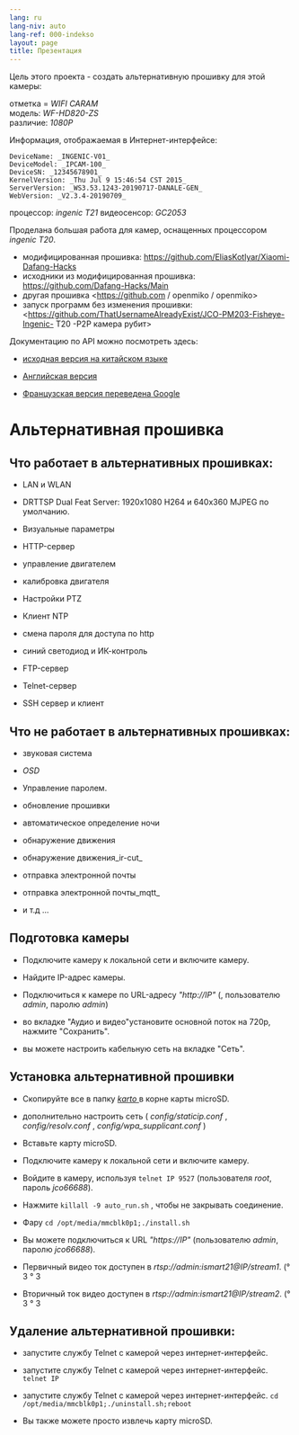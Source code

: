 ```yaml
---
lang: ru
lang-niv: auto
lang-ref: 000-indekso
layout: page
title: Презентация
---
```


Цель этого проекта - создать альтернативную прошивку для этой камеры:

отметка = _WIFI CARAM_  
модель: _WF-HD820-ZS_  
различие: _1080P_

Информация, отображаемая в Интернет-интерфейсе:
```
DeviceName: _INGENIC-V01_
DeviceModel: _IPCAM-100_
DeviceSN: _12345678901_
KernelVersion: _Thu Jul 9 15:46:54 CST 2015_
ServerVersion: _WS3.53.1243-20190717-DANALE-GEN_
WebVersion: _V2.3.4-20190709_
```

процессор: _ingenic T21_
видеосенсор: _GC2053_

Проделана большая работа для камер, оснащенных процессором _ingenic T20_.
* модифицированная прошивка: <https://github.com/EliasKotlyar/Xiaomi-Dafang-Hacks>
* исходники из модифицированная прошивка: <https://github.com/Dafang-Hacks/Main>
* другая прошивка <https://github.com / openmiko / openmiko>
* запуск программ без изменения прошивки: <https://github.com/ThatUsernameAlreadyExist/JCO-PM203-Fisheye-Ingenic- T20 -P2P камера рубит>

Документацию по API можно посмотреть здесь:  
* [исходная версия на китайском языке](../zh/includes.zh/html/)


* [Английская версия](../en/includes.en/html/)


* [Французская версия переведена Google](../fr/includes.fr/html/)



# Альтернативная прошивка

## Что работает в альтернативных прошивках:

* LAN и WLAN


* DRTTSP Dual Feat Server: 1920x1080 H264 и 640x360 MJPEG по умолчанию.


* Визуальные параметры


* HTTP-сервер


* управление двигателем


* калибровка двигателя


* Настройки PTZ


* Клиент NTP


* смена пароля для доступа по http


* синий светодиод и ИК-контроль


* FTP-сервер


* Telnet-сервер


* SSH сервер и клиент



## Что не работает в альтернативных прошивках:

* звуковая система


* _OSD_


* Управление паролем.


* обновление прошивки


* автоматическое определение ночи


* обнаружение движения


* обнаружение движения_ir-cut_


* отправка электронной почты


* отправка электронной почты_mqtt_


* и т.д ...



## Подготовка камеры

* Подключите камеру к локальной сети и включите камеру.


* Найдите IP-адрес камеры.


* Подключиться к камере по URL-адресу _"http://IP"_ (, пользователю _admin_, паролю _admin_)


* во вкладке "Аудио и видео"установите основной поток на 720p, нажмите "Сохранить".


* вы можете настроить кабельную сеть на вкладке "Сеть".



## Установка альтернативной прошивки

* Скопируйте все в папку [ _karto_ ](https://github.com/jmichault/ipcam-100/tree/master/karto) в корне карты microSD.


* дополнительно настроить сеть ( _config/staticip.conf_ , _config/resolv.conf_ , _config/wpa_supplicant.conf_ )


* Вставьте карту microSD.


* Подключите камеру к локальной сети и включите камеру.


* Войдите в камеру, используя `telnet IP 9527` (пользователя _root_, пароль _jco66688_).


* Нажмите `killall -9 auto_run.sh` , чтобы не закрывать соединение.


* Фару `cd /opt/media/mmcblk0p1;./install.sh`


* Вы можете подключиться к URL _"https://IP"_ (пользователю _admin_, паролю _jco66688_).


* Первичный видео ток доступен в _rtsp://admin:ismart21@IP/stream1_. (° 3 ° 3


* Вторичный ток видео доступен в _rtsp://admin:ismart21@IP/stream2_. (° 3 ° 3



## Удаление альтернативной прошивки:

* запустите службу Telnet с камерой через интернет-интерфейс.


* запустите службу Telnet с камерой через интернет-интерфейс. `telnet IP` 


* запустите службу Telnet с камерой через интернет-интерфейс. `cd /opt/media/mmcblk0p1;./uninstall.sh;reboot`



* Вы также можете просто извлечь карту microSD.


